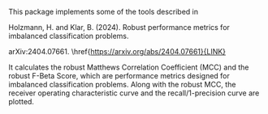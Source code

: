 This package implements some of the tools described in 

Holzmann, H. and Klar, B. (2024). Robust performance metrics for imbalanced classification problems.

arXiv:2404.07661. \href{https://arxiv.org/abs/2404.07661}{LINK}

It calculates the robust Matthews Correlation Coefficient (MCC) and the robust F-Beta Score, which are performance metrics designed for imbalanced classification problems.
Along with the robust MCC, the receiver operating characteristic curve and the recall/1-precision curve are plotted.
